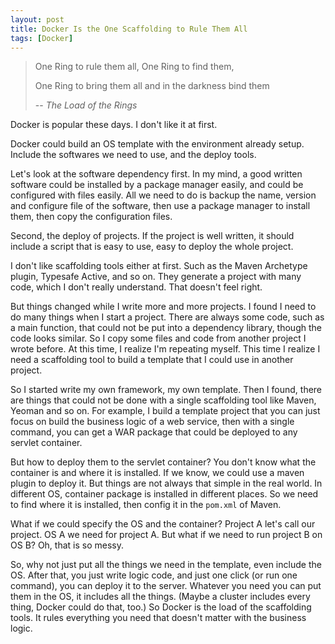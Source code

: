 ```yaml
---
layout: post
title: Docker Is the One Scaffolding to Rule Them All
tags: [Docker]
---
```


> One Ring to rule them all, One Ring to find them,
>
> One Ring to bring them all and in the darkness bind them
>
> -- *The Load of the Rings*

Docker is popular these days. I don't like it at first.

Docker could build an OS template with the environment already setup. Include the softwares we need to use, and the deploy tools.

Let's look at the software dependency first. In my mind, a good written software could be installed by a package manager easily, and could be configured with files easily. All we need to do is backup the name, version and configure file of the software, then use a package manager to install them, then copy the configuration files.

Second, the deploy of projects. If the project is well written, it should include a script that is easy to use, easy to deploy the whole project.

I don't like scaffolding tools either at first. Such as the Maven Archetype plugin, Typesafe Active, and so on. They generate a project with many code, which I don't really understand. That doesn't feel right.

But things changed while I write more and more projects. I found I need to do many things when I start a project. There are always some code, such as a main function, that could not be put into a dependency library, though the code looks similar. So I copy some files and code from another project I wrote before. At this time, I realize I'm repeating myself. This time I realize I need a scaffolding tool to build a template that I could use in another project.

So I started write my own framework, my own template. Then I found, there are things that could not be done with a single scaffolding tool like Maven, Yeoman and so on. For example, I build a template project that you can just focus on build the business logic of a web service, then with a single command, you can get a WAR package that could be deployed to any servlet container.

But how to deploy them to the servlet container? You don't know what the container is and where it is installed. If we know, we could use a maven plugin to deploy it. But things are not always that simple in the real world. In different OS, container package is installed in different places. So we need to find where it is installed, then config it in the `pom.xml` of Maven.

What if we could specify the OS and the container? Project A let's call our project. OS A we need for project A. But what if we need to run project B on OS B? Oh, that is so messy.

So, why not just put all the things we need in the template, even include the OS. After that, you just write logic code, and just one click (or run one command), you can deploy it to the server. Whatever you need you can put them in the OS, it includes all the things. (Maybe a cluster includes every thing, Docker could do that, too.) So Docker is the load of the scaffolding tools. It rules everything you need that doesn't matter with the business logic.
